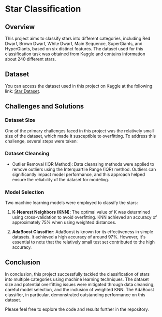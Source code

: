 # Star Classification

## Overview

This project aims to classify stars into different categories, including Red Dwarf, Brown Dwarf, White Dwarf, Main Sequence, SuperGiants, and HyperGiants, based on six distinct features. The dataset used for this classification task was obtained from Kaggle and contains information about 240 different stars.

## Dataset

You can access the dataset used in this project on Kaggle at the following link: [Star Dataset](https://www.kaggle.com/datasets/deepu1109/star-dataset?datasetId=391127).

## Challenges and Solutions

### Dataset Size

One of the primary challenges faced in this project was the relatively small size of the dataset, which made it susceptible to overfitting. To address this challenge, several steps were taken:

### Dataset Cleansing

- Outlier Removal (IQR Method): Data cleansing methods were applied to remove outliers using the Interquartile Range (IQR) method. Outliers can significantly impact model performance, and this approach helped ensure the reliability of the dataset for modeling.

### Model Selection

Two machine learning models were employed to classify the stars:

1. **K-Nearest Neighbors (KNN)**: The optimal value of K was determined using cross-validation to avoid overfitting. KNN achieved an accuracy of approximately 75% when using weighted distances.

2. **AdaBoost Classifier**: AdaBoost is known for its effectiveness in simple datasets. It achieved a high accuracy of around 97%. However, it's essential to note that the relatively small test set contributed to the high accuracy.

## Conclusion

In conclusion, this project successfully tackled the classification of stars into multiple categories using machine learning techniques. The dataset size and potential overfitting issues were mitigated through data cleansing, careful model selection, and the inclusion of weighted KNN. The AdaBoost classifier, in particular, demonstrated outstanding performance on this dataset.

Please feel free to explore the code and results further in the repository.
